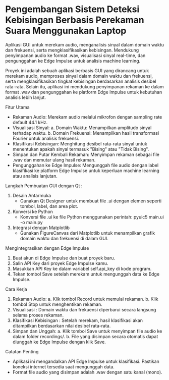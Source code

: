 # Pengembangan Sistem Deteksi Kebisingan Berbasis Perekaman Suara Menggunakan Laptop
Aplikasi GUI untuk merekam audio, menganalisis sinyal dalam domain waktu dan frekuensi, serta mengklasifikasikan kebisingan. Mendukung penyimpanan audio ke format .wav, visualisasi sinyal real-time, dan pengunggahan ke Edge Impulse untuk analisis machine learning.

Proyek ini adalah sebuah aplikasi berbasis GUI yang dirancang untuk merekam audio, memproses sinyal dalam domain waktu dan frekuensi, serta mengklasifikasikan tingkat kebisingan berdasarkan analisis desibel rata-rata. Selain itu, aplikasi ini mendukung penyimpanan rekaman ke dalam format .wav dan pengunggahan ke platform Edge Impulse untuk kebutuhan analisis lebih lanjut.

Fitur Utama
- Rekaman Audio: Merekam audio melalui mikrofon dengan sampling rate default 44.1 kHz.
- Visualisasi Sinyal:
  a. Domain Waktu: Menampilkan amplitudo sinyal terhadap waktu.
  b. Domain Frekuensi: Menampilkan hasil transformasi Fourier untuk analisis frekuensi.
- Klasifikasi Kebisingan: Menghitung desibel rata-rata sinyal untuk menentukan apakah sinyal termasuk "Bising" atau "Tidak Bising".
- Simpan dan Putar Kembali Rekaman: Menyimpan rekaman sebagai file .wav dan memutar ulang hasil rekaman.
- Pengunggahan ke Edge Impulse: Mengunggah file audio dengan label klasifikasi ke platform Edge Impulse untuk keperluan machine learning atau analisis lanjutan.

Langkah Pembuatan GUI dengan Qt :
1. Desain Antarmuka
   - Gunakan Qt Designer untuk membuat file .ui dengan elemen seperti tombol, label, dan area plot.
2. Konversi ke Python
   - Konversi file .ui ke file Python menggunakan perintah: pyuic5 main.ui -o main.py
3. Integrasi dengan Matplotlib
   - Gunakan FigureCanvas dari Matplotlib untuk menampilkan grafik domain waktu dan frekuensi di dalam GUI.

Mengintegrasikan dengan Edge Impulse
1. Buat akun di Edge Impulse dan buat proyek baru.
2. Salin API Key dari proyek Edge Impulse kamu.
3. Masukkan API Key ke dalam variabel self.api_key di kode program.
4. Tekan tombol Save setelah merekam untuk mengunggah data ke Edge Impulse.

Cara Kerja
1. Rekaman Audio:
   a. Klik tombol Record untuk memulai rekaman.
   b. Klik tombol Stop untuk menghentikan rekaman.
2. Visualisasi : Domain waktu dan frekuensi diperbarui secara langsung selama proses rekaman.
3. Klasifikasi Kebisingan : Setelah merekam, hasil klasifikasi akan ditampilkan berdasarkan nilai desibel rata-rata.
4. Simpan dan Unggah:
   a. Klik tombol Save untuk menyimpan file audio ke dalam folder recordings/.
   b. File yang disimpan secara otomatis dapat diunggah ke Edge Impulse dengan klik Save.

Catatan Penting
- Aplikasi ini mengandalkan API Edge Impulse untuk klasifikasi. Pastikan koneksi internet tersedia saat mengunggah data.
- Format file audio yang disimpan adalah .wav dengan satu kanal (mono).
